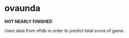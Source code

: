 ovaunda
=======

**NOT NEARLY FINISHED**

Uses data from nfldb in order to predict total score of game.
